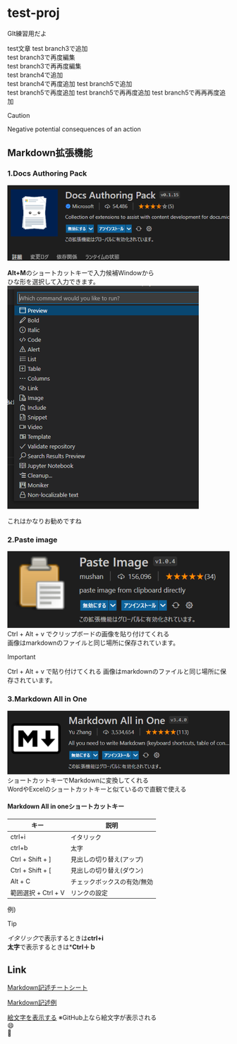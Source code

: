 # test-proj
GIt練習用だよ

test文章
test branch3で追加  
test branch3で再度編集  
test branch3で再再度編集  
test branch4で追加  
test branch4で再度追加
test branch5で追加  
test branch5で再度追加
test branch5で再再度追加
test branch5で再再再度追加






> [!CAUTION]
> Negative potential consequences of an action

## Markdown拡張機能
### 1.Docs Authoring Pack
![Docs Authoring Pack](2022-01-12-17-06-29.png)

**Alt+M**のショートカットキーで入力候補Windowから  
ひな形を選択して入力できます。  
![](2022-01-12-16-03-23.png)

これはかなりお勧めですね

### 2.Paste image
![](2022-01-12-17-13-45.png)
Ctrl + Alt + v でクリップボードの画像を貼り付けてくれる  
画像はmarkdownのファイルと同じ場所に保存されています。
> [!IMPORTANT]
> Ctrl + Alt + v で貼り付けてくれる
> 画像はmarkdownのファイルと同じ場所に保存されています。

### 3.Markdown All in One
![](2022-01-12-17-18-20.png)
ショートカットキーでMarkdownに変換してくれる  
WordやExcelのショートカットキーと似ているので直観で使える
#### Markdown All in oneショートカットキー

|キー  |説明  |
|---------|---------|
|ctrl+i               |イタリック         |
|ctrl+b               |太字         |
|Ctrl + Shift + ]     |見出しの切り替え(アップ)|
|Ctrl + Shift + [     |見出しの切り替え(ダウン)|
|Alt + C	          |チェックボックスの有効/無効|
|範囲選択 + Ctrl + V   |リンクの設定|

例)  
> [!TIP]
> *イタリック*で表示するときは**ctrl+i**  
**太字**で表示するときは***Ctrl＋ｂ**  


## Link

[Markdown記述チートシート](https://code-enj.app/post/2021-07-28-markdown-cheatsheet/)  

[Markdown記述例](https://xn--qiita-gn5m736f.com/tbpgr/items/989c6badefff69377da7)

[絵文字を表示する](https://www.webfx.com/tools/emoji-cheat-sheet/)
※GitHub上なら絵文字が表示される  
:smile:  
:triumph:  